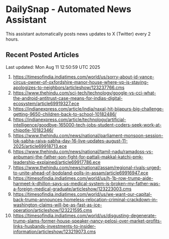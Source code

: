 # DailySnap - Automated News Assistant

This assistant automatically posts news updates to X (Twitter) every 2 hours.

## Recent Posted Articles

Last updated: Mon Aug 11 12:50:59 UTC 2025

1. https://timesofindia.indiatimes.com/world/us/sorry-about-jd-vance-circus-owner-of-oxfordshire-manor-house-where-vp-is-staying-apologizes-to-neighbors/articleshow/123237766.cms
2. https://www.thehindu.com/sci-tech/technology/google-vs-cci-what-the-android-antitrust-case-means-for-indias-digital-ecosystem/article69919327.ece
3. https://indianexpress.com/article/india/naxal-hit-bijapurs-big-challenge-getting-9650-children-back-to-school-10182486/
4. https://indianexpress.com/article/technology/artificial-intelligence/goodbye-165000-tech-jobs-student-coders-seek-work-at-chipotle-10182346/
5. https://www.thehindu.com/news/national/parliament-monsoon-session-lok-sabha-rajya-sabha-day-16-live-updates-august-11-2025/article69918713.ece
6. https://www.thehindu.com/news/national/tamil-nadu/ramadoss-vs-anbumani-the-father-son-fight-for-pattali-makkal-katchi-pmk-leadership-explained/article69917786.ece
7. https://www.thehindu.com/news/national/assam/regional-rivals-urged-to-unite-ahead-of-bodoland-polls-in-assam/article69916947.ece
8. https://timesofindia.indiatimes.com/world/us/h-1b-row-trump-aide-harmeet-k-dhillon-says-us-medical-system-is-broken-my-father-was-a-foreign-medical-graduate/articleshow/123223003.cms
9. https://timesofindia.indiatimes.com/world/us/we-want-our-capital-back-trump-announces-homeless-relocation-criminal-crackdown-in-washington-claims-will-be-as-fast-as-ice-operation/articleshow/123221595.cms
10. https://timesofindia.indiatimes.com/world/us/disgusting-degenerate-trump-slams-former-house-speaker-nancy-pelosi-over-market-profits-links-husbands-investments-to-insider-information/articleshow/123219073.cms
